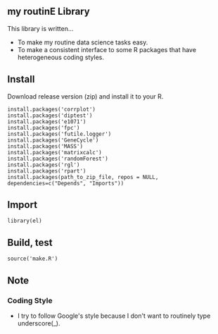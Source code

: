 ## my routinE Library

This library is written...

 - To make my routine data science tasks easy.
 - To make a consistent interface to some R packages that have heterogeneous coding styles.

## Install

Download release version (zip) and install it to your R.

```
install.packages('corrplot')
install.packages('diptest')
install.packages('e1071')
install.packages('fpc')
install.packages('futile.logger')
install.packages('GeneCycle')
install.packages('MASS')
install.packages('matrixcalc')
install.packages('randomForest')
install.packages('rgl')
install.packages('rpart')
install.packages(path_to_zip_file, repos = NULL, dependencies=c("Depends", "Imports"))
```

## Import

```
library(el)
```

## Build, test

```
source('make.R')
```

## Note

### Coding Style

 - I try to follow Google's style because I don't want to routinely type underscore(_).
